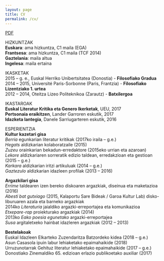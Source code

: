 ```yaml
---
layout: page
title: CV
permalink: /cv/
---
```

    
[PDF](/dok/cv.pdf)


HIZKUNTZAK        
**Euskara**: ama hizkuntza, C1 maila (EGA)   
**Frantsesa**: ama hizkuntza, C1 maila (TCF 2014)   
**Gaztelania**: maila altua      
**Ingelesa**: maila ertaina      

IKASKETAK        
2015 – g. e., Euskal Herriko Unibertsitatea (Donostia) - **Filosofiako Gradua**           
2014 – 2015, Université Paris-Sorbonne (Paris, Frantzia) - **Filosofiako Lizentziako 1. urtea**       
2012 – 2014, Oteitza Lizeo Politeknikoa (Zarautz) - **Batxilergoa**                      

IKASTAROAK    
**Euskal Literatur Kritika eta Genero Ikerketak**, UEU, 2017      
**Pertsonaia eraikitzen**, Lander Garroren eskutik, 2017      
**Idazketa lantegia**, Danele Sarriugarteren eskutik, 2016      

ESPERIENTZIA      
**Kultur kazetari gisa**      
_Berria_ egunkarian literatur kritikak (2017ko iraila – g.e.)       
_Hegats_ aldizkarian kolaboratzaile (2015)     
_Zuzeu_ orainkarian bekadun-erredaktore (2015eko urrian eta azaroan)         
_Lekore_ aldizkariaren sorreratik edizio taldean, erredakzioan eta gestioan (2015 – g.e.)     
_Karkara_ aldizkarian iritzi artikuluak (2014 – g.e.)     
_Gaztezulo_ aldizkarian idazleen profilak (2013 – 2016)    

**Argazkilari gisa**    
_Errime_ taldearen izen bereko diskoaren argazkiak, diseinua eta maketazioa (2016)     
_Abesti bat gutxiago_ (2015, Kalaportu Sare Bideak / Garoa Kultur Lab) disko-liburuaren azala eta barneko argazkiak      
2014ko _Literaturia_ jaialdiko argazki-erreportajea eta komunikazioa    
_Etxepare-rap_ proiekturako argazkiak (2014)     
2013ko _Eako poesia egunetako_ argazki-erreportajea     
_Susa_ argitaletxeko hainbat idazleren argazkiak (2012 – 2013)    

**Bestelakoak**       
Euskal Idazleen Elkarteko Zuzendaritza Batzordeko kidea (2018 – g.e.)      
Asun Casasola ipuin labur lehiaketako epaimahaikide (2018)     
Urruzunotarrak Gehituz literatur lehiaketako epaimahaikide (2017 – g.e.)       
Donostiako Zinemaldiko 65. edizioan erlazio publikoetako auxiliar (2017)      
